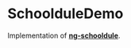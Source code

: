 # SchoolduleDemo

Implementation of [**ng-schooldule**](https://github.com/rbwrightjr91/ng-schooldule).
